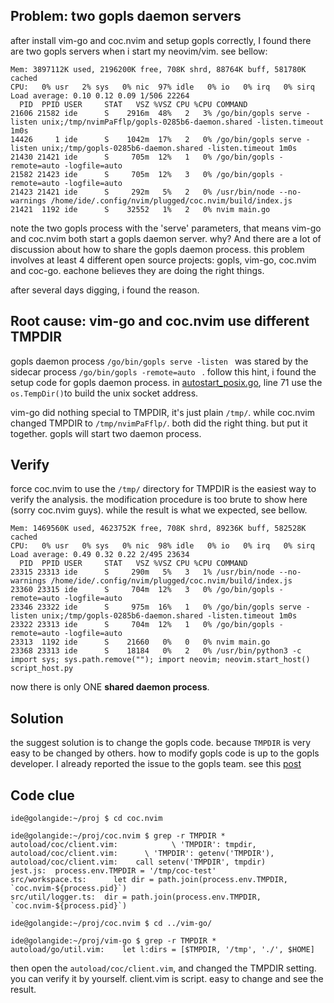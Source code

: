 ## Problem: two gopls daemon servers

after install vim-go and coc.nvim and setup gopls correctly, I found there are two gopls servers when i start my neovim/vim. see bellow:
```
Mem: 3897112K used, 2196200K free, 708K shrd, 88764K buff, 581780K cached
CPU:   0% usr   2% sys   0% nic  97% idle   0% io   0% irq   0% sirq
Load average: 0.10 0.12 0.09 1/506 22264
  PID  PPID USER     STAT   VSZ %VSZ CPU %CPU COMMAND
21606 21582 ide      S    2916m  48%   2   3% /go/bin/gopls serve -listen unix;/tmp/nvimPaFflp/gopls-0285b6-daemon.shared -listen.timeout 1m0s
14426     1 ide      S    1042m  17%   2   0% /go/bin/gopls serve -listen unix;/tmp/gopls-0285b6-daemon.shared -listen.timeout 1m0s
21430 21421 ide      S     705m  12%   1   0% /go/bin/gopls -remote=auto -logfile=auto
21582 21423 ide      S     705m  12%   3   0% /go/bin/gopls -remote=auto -logfile=auto
21423 21421 ide      S     292m   5%   2   0% /usr/bin/node --no-warnings /home/ide/.config/nvim/plugged/coc.nvim/build/index.js
21421  1192 ide      S    32552   1%   2   0% nvim main.go
```
note the two gopls process with the 'serve' parameters, that means vim-go and coc.nvim both start a gopls daemon server. why? 
And there are a lot of discussion about how to share the gopls daemon process. this problem involves at least 4 different open source projects: 
gopls, vim-go, coc.nvim and coc-go. eachone believes they are doing the right things. 

after several days digging, i found the reason.

## Root cause: vim-go and coc.nvim use different TMPDIR
gopls daemon process ```/go/bin/gopls serve -listen ``` was stared by the sidecar process ```/go/bin/gopls -remote=auto ``` . follow this hint,
i found the setup code for gopls daemon process. in [autostart_posix.go](https://github.com/golang/tools/blob/master/internal/lsp/lsprpc/autostart_posix.go), 
line 71 use the ```os.TempDir()```to build the unix socket address.

vim-go did nothing special to TMPDIR, it's just plain ```/tmp/```. while coc.nvim changed TMPDIR to ```/tmp/nvimPaFflp/```. both did the right thing. but put it together. 
gopls will start two daemon process.

## Verify
force coc.nvim to use the ```/tmp/``` directory for TMPDIR is the easiest way to verify the analysis. the modification procedure is too brute to show here (sorry coc.nvim guys). while the result is what we expected, see bellow.
```
Mem: 1469560K used, 4623752K free, 708K shrd, 89236K buff, 582528K cached
CPU:   0% usr   0% sys   0% nic  98% idle   0% io   0% irq   0% sirq
Load average: 0.49 0.32 0.22 2/495 23634
  PID  PPID USER     STAT   VSZ %VSZ CPU %CPU COMMAND
23315 23313 ide      S     290m   5%   3   1% /usr/bin/node --no-warnings /home/ide/.config/nvim/plugged/coc.nvim/build/index.js
23360 23315 ide      S     704m  12%   3   0% /go/bin/gopls -remote=auto -logfile=auto
23346 23322 ide      S     975m  16%   1   0% /go/bin/gopls serve -listen unix;/tmp/gopls-0285b6-daemon.shared -listen.timeout 1m0s
23322 23313 ide      S     704m  12%   1   0% /go/bin/gopls -remote=auto -logfile=auto
23313  1192 ide      S    21660   0%   0   0% nvim main.go
23368 23313 ide      S    18184   0%   2   0% /usr/bin/python3 -c import sys; sys.path.remove(""); import neovim; neovim.start_host() script_host.py
```
now there is only ONE **shared daemon process**. 

## Solution
the suggest solution is to change the gopls code. because ```TMPDIR``` is very easy to be changed by others. how to modify gopls code is up to the gopls developer.
I already reported the issue to the gopls team. see this [post](https://groups.google.com/g/golang-tools/c/y3OQNIudLzQ/m/7JYRgEZSAgAJ)

## Code clue
```
ide@golangide:~/proj $ cd coc.nvim

ide@golangide:~/proj/coc.nvim $ grep -r TMPDIR *
autoload/coc/client.vim:            \ 'TMPDIR': tmpdir,
autoload/coc/client.vim:      \ 'TMPDIR': getenv('TMPDIR'),
autoload/coc/client.vim:    call setenv('TMPDIR', tmpdir)
jest.js:  process.env.TMPDIR = '/tmp/coc-test'
src/workspace.ts:      let dir = path.join(process.env.TMPDIR, `coc.nvim-${process.pid}`)
src/util/logger.ts:  dir = path.join(process.env.TMPDIR, `coc.nvim-${process.pid}`)

ide@golangide:~/proj/coc.nvim $ cd ../vim-go/

ide@golangide:~/proj/vim-go $ grep -r TMPDIR *
autoload/go/util.vim:    let l:dirs = [$TMPDIR, '/tmp', './', $HOME]
```
then open the ```autoload/coc/client.vim```, and changed the TMPDIR setting. you can verify it by yourself. client.vim is script. easy to change and see the result.
